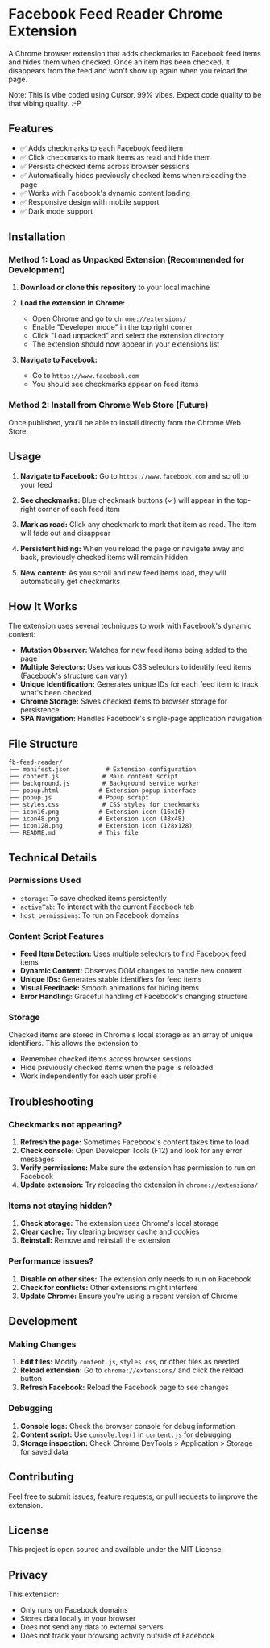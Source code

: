 # Facebook Feed Reader Chrome Extension

A Chrome browser extension that adds checkmarks to Facebook feed items and hides them when checked. Once an item has been checked, it disappears from the feed and won't show up again when you reload the page.

Note: This is vibe coded using Cursor. 99% vibes. Expect code quality to be that vibing quality. :-P

## Features

- ✅ Adds checkmarks to each Facebook feed item
- ✅ Click checkmarks to mark items as read and hide them
- ✅ Persists checked items across browser sessions
- ✅ Automatically hides previously checked items when reloading the page
- ✅ Works with Facebook's dynamic content loading
- ✅ Responsive design with mobile support
- ✅ Dark mode support

## Installation

### Method 1: Load as Unpacked Extension (Recommended for Development)

1. **Download or clone this repository** to your local machine

2. **Load the extension in Chrome:**
   - Open Chrome and go to `chrome://extensions/`
   - Enable "Developer mode" in the top right corner
   - Click "Load unpacked" and select the extension directory
   - The extension should now appear in your extensions list

3. **Navigate to Facebook:**
   - Go to `https://www.facebook.com`
   - You should see checkmarks appear on feed items

### Method 2: Install from Chrome Web Store (Future)

Once published, you'll be able to install directly from the Chrome Web Store.

## Usage

1. **Navigate to Facebook:** Go to `https://www.facebook.com` and scroll to your feed

2. **See checkmarks:** Blue checkmark buttons (✓) will appear in the top-right corner of each feed item

3. **Mark as read:** Click any checkmark to mark that item as read. The item will fade out and disappear

4. **Persistent hiding:** When you reload the page or navigate away and back, previously checked items will remain hidden

5. **New content:** As you scroll and new feed items load, they will automatically get checkmarks

## How It Works

The extension uses several techniques to work with Facebook's dynamic content:

- **Mutation Observer:** Watches for new feed items being added to the page
- **Multiple Selectors:** Uses various CSS selectors to identify feed items (Facebook's structure can vary)
- **Unique Identification:** Generates unique IDs for each feed item to track what's been checked
- **Chrome Storage:** Saves checked items to browser storage for persistence
- **SPA Navigation:** Handles Facebook's single-page application navigation

## File Structure

```
fb-feed-reader/
├── manifest.json          # Extension configuration
├── content.js            # Main content script
├── background.js         # Background service worker
├── popup.html           # Extension popup interface
├── popup.js             # Popup script
├── styles.css            # CSS styles for checkmarks
├── icon16.png           # Extension icon (16x16)
├── icon48.png           # Extension icon (48x48)
├── icon128.png          # Extension icon (128x128)
└── README.md            # This file
```

## Technical Details

### Permissions Used

- `storage`: To save checked items persistently
- `activeTab`: To interact with the current Facebook tab
- `host_permissions`: To run on Facebook domains

### Content Script Features

- **Feed Item Detection:** Uses multiple selectors to find Facebook feed items
- **Dynamic Content:** Observes DOM changes to handle new content
- **Unique IDs:** Generates stable identifiers for feed items
- **Visual Feedback:** Smooth animations for hiding items
- **Error Handling:** Graceful handling of Facebook's changing structure

### Storage

Checked items are stored in Chrome's local storage as an array of unique identifiers. This allows the extension to:

- Remember checked items across browser sessions
- Hide previously checked items when the page is reloaded
- Work independently for each user profile

## Troubleshooting

### Checkmarks not appearing?

1. **Refresh the page:** Sometimes Facebook's content takes time to load
2. **Check console:** Open Developer Tools (F12) and look for any error messages
3. **Verify permissions:** Make sure the extension has permission to run on Facebook
4. **Update extension:** Try reloading the extension in `chrome://extensions/`

### Items not staying hidden?

1. **Check storage:** The extension uses Chrome's local storage
2. **Clear cache:** Try clearing browser cache and cookies
3. **Reinstall:** Remove and reinstall the extension

### Performance issues?

1. **Disable on other sites:** The extension only needs to run on Facebook
2. **Check for conflicts:** Other extensions might interfere
3. **Update Chrome:** Ensure you're using a recent version of Chrome

## Development

### Making Changes

1. **Edit files:** Modify `content.js`, `styles.css`, or other files as needed
2. **Reload extension:** Go to `chrome://extensions/` and click the reload button
3. **Refresh Facebook:** Reload the Facebook page to see changes

### Debugging

1. **Console logs:** Check the browser console for debug information
2. **Content script:** Use `console.log()` in `content.js` for debugging
3. **Storage inspection:** Check Chrome DevTools > Application > Storage for saved data

## Contributing

Feel free to submit issues, feature requests, or pull requests to improve the extension.

## License

This project is open source and available under the MIT License.

## Privacy

This extension:
- Only runs on Facebook domains
- Stores data locally in your browser
- Does not send any data to external servers
- Does not track your browsing activity outside of Facebook 
